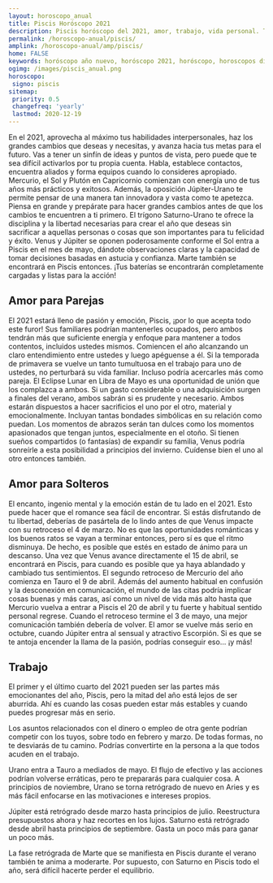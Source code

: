 ```yaml
---
layout: horoscopo_anual
title: Piscis Horóscopo 2021 
description: Piscis horóscopo del 2021, amor, trabajo, vida personal. Todas las predicciones para Piscis 2021 gratis. Disfruta este año nuevo.
permalink: /horoscopo-anual/piscis/
amplink: /horoscopo-anual/amp/piscis/
home: FALSE
keywords: horóscopo año nuevo, horóscopo 2021, horóscopo, horoscopos diarios gratis del dia de hoy, horóscopo diario gratis,horóscopo ano nuevo 2021, horóscopo esperanza gracia, horoscopo Piscis 2021, horoscop, horóscopos gratis, horoscopo Piscis, horoscopo Piscis 2021 gratis, Tarot, Astrologia, Zodíaco, Piscis, horoscopo gratis,tarot en femenino,videncia gratuita,horoscopos gratuitos,horóscopos, astrologia,videncia gratis
ogimg: /images/piscis_anual.png
horoscopo:
 signo: piscis
sitemap:
 priority: 0.5
 changefreq: 'yearly'
 lastmod: 2020-12-19
---
```





En el 2021, aprovecha al máximo tus habilidades interpersonales, haz los grandes cambios que deseas y necesitas, y avanza hacia tus metas para el futuro. Vas a tener un sinfín de ideas y puntos de vista, pero puede que te sea difícil activarlos por tu propia cuenta. Habla, establece contactos, encuentra aliados y forma equipos cuando lo consideres apropiado.
Mercurio, el Sol y Plutón en Capricornio comienzan con energía uno de tus años más prácticos y exitosos. Además, la oposición Júpiter-Urano te permite pensar de una manera tan innovadora y vasta como te apetezca. Piensa en grande y prepárate para hacer grandes cambios antes de que los cambios te encuentren a ti primero.
El trígono Saturno-Urano te ofrece la disciplina y la libertad necesarias para crear el año que deseas sin sacrificar a aquellas personas o cosas que son importantes para tu felicidad y éxito.
Venus y Júpiter se oponen poderosamente conforme el Sol entra a Piscis en el mes de mayo, dándote observaciones claras y la capacidad de tomar decisiones basadas en astucia y confianza. Marte también se encontrará en Piscis entonces. ¡Tus baterías se encontrarán completamente cargadas y listas para la acción!

## Amor para Parejas

El 2021 estará lleno de pasión y emoción, Piscis, ¡por lo que acepta todo este furor! Sus familiares podrían mantenerles ocupados, pero ambos tendrán más que suficiente energía y enfoque para mantener a todos contentos, incluidos ustedes mismos.
Comiencen el año alcanzando un claro entendimiento entre ustedes y luego apéguense a él. Si la temporada de primavera se vuelve un tanto tumultuosa en el trabajo para uno de ustedes, no perturbará su vida familiar. Incluso podría acercarles más como pareja.
El Eclipse Lunar en Libra de Mayo es una oportunidad de unión que los complazca a ambos.
Si un gasto considerable o una adquisición surgen a finales del verano, ambos  sabrán si es prudente y necesario.
Ambos estarán dispuestos a hacer sacrificios el uno por el otro, material y emocionalmente. Incluyan tantas bondades simbólicas en su relación como puedan. Los momentos de abrazos serán tan dulces como los momentos apasionados que tengan juntos, especialmente en el otoño.
Si tienen sueños compartidos (o fantasías) de expandir su familia, Venus podría sonreírle a esta posibilidad a principios del invierno. Cuídense bien el uno al otro entonces también.

## Amor para Solteros

El encanto, ingenio mental y la emoción están de tu lado en el 2021. Esto puede hacer que el romance sea fácil de encontrar. Si estás disfrutando de tu libertad, deberías de pasártela de lo lindo antes de que Venus impacte con su retroceso el 4 de marzo.
No es que las oportunidades románticas y los buenos ratos se vayan a terminar entonces, pero sí es que el ritmo disminuya. De hecho, es posible que estés en estado de ánimo para un descanso. Una vez que Venus avance directamente el 15 de abril, se encontrará en Piscis, para cuando es posible que ya haya ablandado y cambiado tus sentimientos.
El segundo retroceso de Mercurio del año comienza en Tauro el 9 de abril. Además del aumento habitual en confusión y la desconexión en comunicación, el mundo de las citas podría implicar cosas buenas y más caras, así como un nivel de vida más alto hasta que Mercurio vuelva a entrar a Piscis el 20 de abril y tu fuerte y habitual sentido personal regrese. Cuando el retroceso termine el 3 de mayo, una mejor comunicación también debería de volver. 
El amor se vuelve más serio en octubre, cuando Júpiter entra al sensual y atractivo Escorpión. Si es que se te antoja encender la llama de la pasión, podrías conseguir eso... ¡y más!

## Trabajo

El primer y el último cuarto del 2021 pueden ser las partes más emocionantes del año, Piscis, pero la mitad del año está lejos de ser aburrida. Ahí es cuando las cosas pueden estar más estables y cuando puedes progresar más en serio.


Los asuntos relacionados con el dinero o empleo de otra gente podrían competir con los tuyos, sobre todo en febrero y marzo. De todas formas, no te desviarás de tu camino. Podrías convertirte en la persona a la que todos acuden en el trabajo.


Urano entra a Tauro a mediados de mayo. El flujo de efectivo y las acciones podrían volverse erráticas, pero te prepararás para cualquier cosa. A principios de noviembre, Urano se torna retrógrado de nuevo en Aries y es más fácil enfocarse en las motivaciones e intereses propios.


Júpiter está retrógrado desde marzo hasta principios de julio. Reestructura presupuestos ahora y haz recortes en los lujos. Saturno está retrógrado desde abril hasta principios de septiembre. Gasta un poco más para ganar un poco más.


La fase retrógrada de Marte que se manifiesta en Piscis durante el verano también te anima a moderarte. Por supuesto, con Saturno en Piscis todo el año, será difícil hacerte perder el equilibrio.


